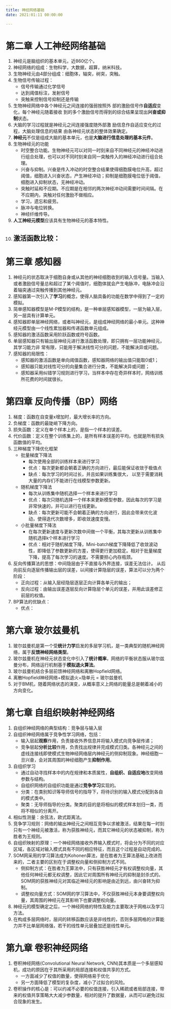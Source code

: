 ```yaml
---
title: 神经网络基础
date: 2021:01:11 00:00:00

---
```

# 第二章 人工神经网络基础
1. 神经元是脑组织的基本单元，近860亿个。
2. 神经网络的组成：生物科学，大数据，超算，纳米科技。
3. 生物神经元由4部分组成：细胞体，轴突，树突，突触。
4. 生物信号传输过程：
    - 信号传输通过化学信号
    - 达到阈值标注，发射信号
    - 突触来控制信号抑制还是传输
5. 生物神经网络中各个神经元之间连接的强弱按照外
部的激励信号作**自适应**变化，每个神经元随着接收
到的多个激励信号而得到的综合结果呈现出**兴奋或抑制**状态。
3. 大脑的学习过程就是神经元之间连接强度随外部激
励信息作自适应变化的过程，大脑处理信息的结果
由各神经元状态的整体效果确定。
4. **神经元**不仅是组成大脑的基本单元，也是**大脑进行信息处理的基本元件**。
5. 生物神经元的功能
    - 时空整合功能。生物神经元可以对同一时刻来自不同神经元的神经冲动进行组合处理，也可以对不同时刻来自同一突触传入的神经冲动进行组合处理。
    - 兴奋与抑制。兴奋是传入冲动的时空整合结果使得细胞膜电位升高，超过阈值，细胞进入兴奋状态，产生神经冲动；抑制是细胞膜电位低于阈值，细胞进入抑制状态，无神经冲动。
    - 突触时延和不应期。不应期是在相邻的两次神经冲动间需要时间间隔。在不应期内，突触对任何激励不做相应。
    - 学习，遗忘和疲劳。
    - 脉冲与电位转换。
    - 神经纤维传导。
6. **人工神经元模型**应该具有生物神经元的基本特性。
7. 激活函数比较：
    - 
 
# 第三章 感知器
1. 神经元的状态取决于细胞自身或从其他的神经细胞收到的输入信号量。当输入或者激励信号量总和超过了某个阈值时，细胞体就会产生电脉冲，电脉冲会沿着轴突通过突触传播到其他神经元。
2. 感知器第一次引入了**学习**的概念，使得人脑具备的功能在数学中得到了一定的模拟。
3. 简单感知器模型是M-P模型的结构，是一种单层感知器模型，一层为输入层，另一层具有计算单元。
4. 感知器即单层神经网络，或者叫神经元，是组成神经网络的最小单元。这种神经元模型由一个线性累加器和传递函数单元组成。
5. 感知器的激活函数采用阶跃函数或符号函数。
6. 单层感知器只有输出层神经元进行激活函数处理，即只拥有一层功能神经元，其学习能力非
常有限，只能用于解决线性可分的问题，不能解决异或问题。
7. 感知器的局限性：
    - 感知器的激活函数是单向阈值函数，感知器网络的输出值只能取0或1；
    - 感知器只能对线性可分的向量集合进行分类，不能解决异或问题；
    - 感知器采用纠错学习规则进行学习，当样本中存在奇异样本时，网络训练所花费的时间就很长。

# 第四章 反向传播（BP）网络

1. 梯度：函数在自变量x增加时，最大增长率的方向。
2. 负梯度：函数的最陡峭下降方向。
3. 损失函数：定义在单个样本上的，是指一个样本的误差。
4. 代价函数：定义在整个训练集上的，是所有样本误差的平均，也就是所有损失函数值的平均。
5. 三种梯度下降优化框架
    - 批量梯度下降法
        - 每次使用全部的训练样本来进行学习
        - 优点：每次更新都会朝着正确的方向进行，最后能保证收敛于极值点
        - 缺点：每次学习的时间过长，并且如果训练集很大， 以至于需要消耗大量的内存们不能进行在线模型参数更新。
   - 随机梯度下降法
        - 每次从训练集中随机选择一个样本来进行学习
        - 优点：每次只随机选择一个样本来更新模型参数，因此每次的学习是非常快速的，并可以进行在线更新。
        - 缺点：每次更新可能不会朝着正确的方向进行，因此会带来优化波动，使得迭代次数增多，即收敛速度变慢。
    - 小批量梯度下降法
        - 在每次更新速度与更新次数中间做一个平衡，其每次更新从训练集中随机选择k个样本进行学习
        - 优点：相对于随机梯度下降，Mini-batch梯度下降降低了收敛波动性，即降低了参数更新的方差，使得更行更加稳定。相对于批量梯度下降，提高了每次学习的速度。不需要担心内存瓶颈。
6. 反向传播算法的思想：中间隐层由于不直接与外界连接，误差无法估计。  从后向前反向逐层传播输出层的误差，以间接计算隐层的误差，算法可以分为两个阶段：
    - 正向过程：从输入层经隐层逐层正向计算各单元的输出；
    - 反向过程：由输出误差逐层反向计算隐层个单元的误差，并用此误差修正前层的权值。
7. BP算法的优缺点：
    - 优点：

# 第六章 玻尔兹曼机
1. 玻尔兹曼机是第一个受**统计力学**启发的多层学习机，是一类典型的随机神经网络，属于**反馈神经网络类型**。
2. 玻尔兹曼机在神经元状态变化中引入了**统计概率**，网络的平衡状态服从玻尔兹曼分布，网络运行机制基于**模拟退火算法**。
3. 玻尔兹曼机结合多层前馈神经网络和离散Hopfield网络。
4. 离散Hopfield神经网络+模拟退火+隐单元 = 玻尔兹曼机
5. 对于BM机，随着网络状态的演变，从概率意义上网络的能量总是朝着减小的方向变化。

# 第七章 自组织映射神经网络
1. 自组织神经网络的典型结构：竞争层与输入层
2. 自组织神经网络属于竞争性学习网络，包括：
    - 输入层起**观察**作用，负责接收外界信息并将输入模式向竞争层传递；
    - 竞争层起**分析比较**作用，负责找出规律并完成模式归类。各神经元之间的虚线连接线即使模式生物神经网络层内神经元的侧抑制现象。神经细胞一旦兴奋，会对其周围的神经细胞产生**抑制作用**。
3. 自组织学习
    - 通过自动寻找样本中的内在规律和本质属性，**自组织、自适应地**改变网络参数与结构。
    - 自组织网络的自组织功能是通过**竞争学习**实现的。
    - 分类：在类别知识等导师信号的指导下，将待识别的输入模式分配到各自的模式类中。
    - 聚类：无导师指导的分类。聚类的目的是将相似的模式样本划归一类，而将不相似的分离开。
4. 相似性测量：余弦法，欧式距离法。
5. 竞争学习规则：网络的输出神经元之间相互竞争以求被激活，结果在每一时刻只有一个神经元被激活，称为获胜神经元，而其它神经元的状态被抑制，称为胜者为王规则。
6. 自组织映射的原理：一个神经网络接收外界输入模式时，将会分为不同的对应区域，各区域对输入模式具有不同的相应特征，而且这个过程是自动完成的。
7. SOM网采用的学习算法成为Kohonen算法，是在胜者为王算法基础上改进而来的，二者主要的区别在于调整权向量和侧抑制方式不同。
    - 侧抑制方式：在胜者为王算法中，只有获胜神经元才有权调整权向量，其他任何神经元都无权调整，因此它对周围所有神经元的抑制是封杀式的。SOM网的获胜神经元对其临近神经元的影响是由近到远，由兴奋转为抑制。
    - 调整权向量方式：SOM网的学习算法中，不仅获胜神经元本身要调整权向量，其周围的神经元在其影响下也要调整权向量。
8. 神经元的模型确定之后，一个神经网络的特性及能力主要取决于网格以及学习方法。
9. 在构成多层网络时，层间的转移函数应该是非线性的，否则多层网格的计算能力并不比单层网络强，若干的线性单元层叠加还是线性单元。

# 第九章 卷积神经网络
1. 卷积神经网络(Convolutional Neural Network, CNN)其本质是一个多层感知机，成功的原因在于其所采用的局部连接和权值共享的方式。
    - 一方面减少了权值的数量，使得网络易于优化
    - 另一方面降低了模型的复杂度，减小了过拟合的风险。
2. 卷积操作的核心是：可以约减不必要的权值连接，引入稀疏或者局部连接，带来的权值共享策略大大减少参数量，相对的提升了数据量，从而可以避免过拟合现象的发生。
